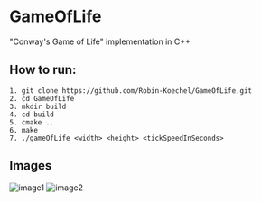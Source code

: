# GameOfLife
"Conway's Game of Life" implementation in C++

## How to run:
````
1. git clone https://github.com/Robin-Koechel/GameOfLife.git
2. cd GameOfLife
3. mkdir build
4. cd build
5. cmake ..
6. make
7. ./gameOfLife <width> <height> <tickSpeedInSeconds>
````
## Images

![image1](https://github.com/Robin-Koechel/GameOfLife/assets/65247410/52103379-5c23-4490-88c8-924f630e2842)
![image2](https://github.com/Robin-Koechel/GameOfLife/assets/65247410/21ce6cb2-d94c-4c49-b2d0-1be2a202466d)

